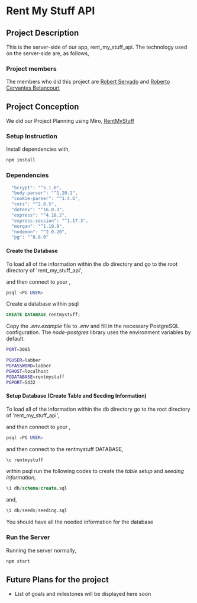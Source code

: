 # Rent My Stuff API

## Project Description

This is the server-side of our app, rent_my_stuff_api. The technology used on the server-side are, as follows,

### Project members

The members who did this project are [Robert Servado](https://github.com/ArjayS) and [Roberto Cervantes Betancourt](https://github.com/robertocervantesbetancourt)

## Project Conception

We did our Project Planning using Miro, [RentMyStuff](https://miro.com/app/board/uXjVPekaWGA=/?share_link_id=417791244789)

### Setup Instruction

Install dependencies with,

```sh
npm install
```

### Dependencies

```js
  "bcrypt": "^5.1.0",
  "body-parser": "^1.20.1",
  "cookie-parser": "^1.4.6",
  "cors": "^2.8.5",
  "dotenv": "^16.0.3",
  "express": "^4.18.2",
  "express-session": "^1.17.3",
  "morgan": "^1.10.0",
  "nodemon": "^2.0.20",
  "pg": "^8.8.0"
```

#### Create the Database

To load all of the information within the db directory and go to the root directory of 'rent_my_stuff_api',

and then connect to your <PGUSER>,

```sql
psql <PG USER>
```

Create a database within psql

```sql
CREATE DATABASE rentmystuff;
```

Copy the _.env.example_ file to _.env_ and fill in the necessary PostgreSQL configuration. The _node-postgres_ library uses the environment variables by default.

```sh
PORT=3005

PGUSER=labber
PGPASSWORD=labber
PGHOST=localhost
PGDATABASE=rentmystuff
PGPORT=5432
```

#### Setup Database (Create Table and Seeding Information)

To load all of the information within the db directory go to the root directory of 'rent_my_stuff_api',

and then connect to your <PGUSER>,

```sql
psql <PG USER>
```

and then connect to the rentmystuff DATABASE,

```sql
\c rentmystuff
```

within psql run the following codes to create the _table setup_ and _seeding information_,

```sql
\i db/schema/create.sql
```

and,

```sql
\i db/seeds/seeding.sql
```

You should have all the needed information for the database

### Run the Server

Running the server normally,

```sh
npm start
```

## Future Plans for the project

- List of goals and milestones will be displayed here soon
